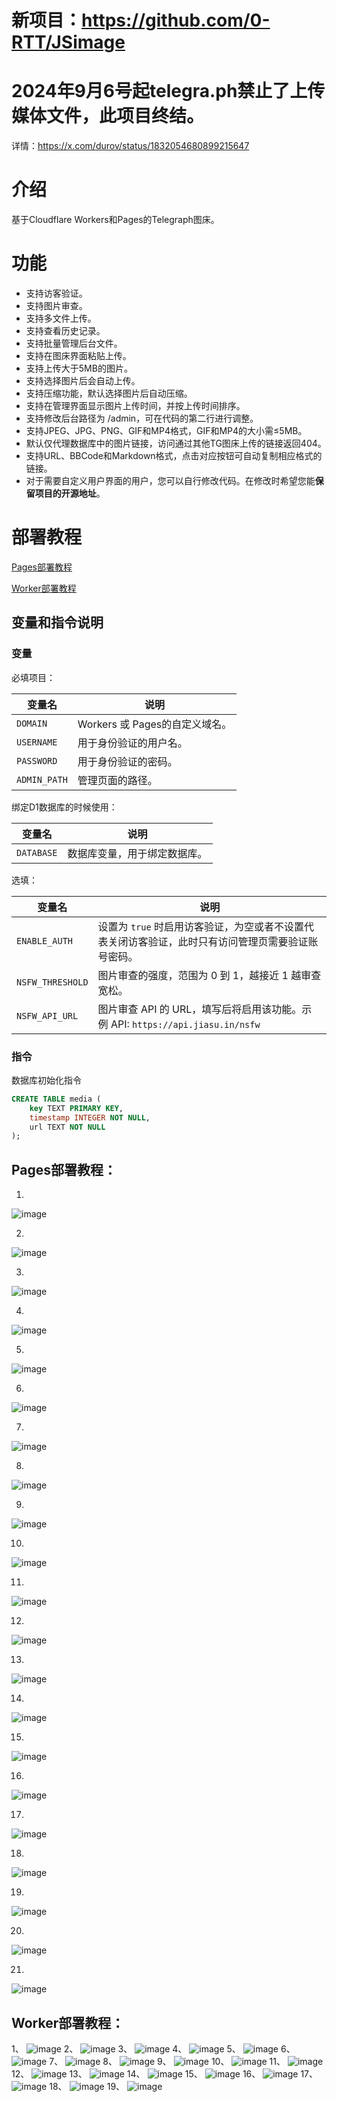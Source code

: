# 新项目：https://github.com/0-RTT/JSimage

# 2024年9月6号起telegra.ph禁止了上传媒体文件，此项目终结。

详情：https://x.com/durov/status/1832054680899215647

# 介绍

基于Cloudflare Workers和Pages的Telegraph图床。

# 功能

- 支持访客验证。
- 支持图片审查。
- 支持多文件上传。
- 支持查看历史记录。
- 支持批量管理后台文件。
- 支持在图床界面粘贴上传。
- 支持上传大于5MB的图片。
- 支持选择图片后会自动上传。
- 支持压缩功能，默认选择图片后自动压缩。
- 支持在管理界面显示图片上传时间，并按上传时间排序。
- 支持修改后台路径为 /admin，可在代码的第二行进行调整。
- 支持JPEG、JPG、PNG、GIF和MP4格式，GIF和MP4的大小需≤5MB。
- 默认仅代理数据库中的图片链接，访问通过其他TG图床上传的链接返回404。
- 支持URL、BBCode和Markdown格式，点击对应按钮可自动复制相应格式的链接。
- 对于需要自定义用户界面的用户，您可以自行修改代码。在修改时希望您能**保留项目的开源地址**。

# 部署教程
[Pages部署教程](https://github.com/0-RTT/telegraph?tab=readme-ov-file#pages%E9%83%A8%E7%BD%B2%E6%95%99%E7%A8%8B)

[Worker部署教程](https://github.com/0-RTT/telegraph?tab=readme-ov-file#worker%E9%83%A8%E7%BD%B2%E6%95%99%E7%A8%8B)

## 变量和指令说明
### 变量
必填项目：

| 变量名          | 说明                                                                 |
|-----------------|----------------------------------------------------------------------|
| `DOMAIN`        | Workers 或 Pages的自定义域名。                                                |
| `USERNAME`      | 用于身份验证的用户名。                                         |
| `PASSWORD`      | 用于身份验证的密码。                                       |
| `ADMIN_PATH`    | 管理页面的路径。                                               |

绑定D1数据库的时候使用：

| 变量名          | 说明                                                                 |
|-----------------|----------------------------------------------------------------------|
| `DATABASE`      | 数据库变量，用于绑定数据库。                                         |

选填：

| 变量名          | 说明                                                                 |
|-----------------|----------------------------------------------------------------------|
| `ENABLE_AUTH`   | 设置为 `true` 时启用访客验证，为空或者不设置代表关闭访客验证，此时只有访问管理页需要验证账号密码。  |
| `NSFW_THRESHOLD`| 图片审查的强度，范围为 0 到 1，越接近 1 越审查宽松。                                     |
| `NSFW_API_URL`  | 图片审查 API 的 URL，填写后将启用该功能。示例 API: `https://api.jiasu.in/nsfw` |

### 指令
数据库初始化指令

```sql
CREATE TABLE media (
    key TEXT PRIMARY KEY,
    timestamp INTEGER NOT NULL,
    url TEXT NOT NULL
);
```

## Pages部署教程：
1.  
![image](http://kycloud3.koyoo.cn/202409066a94720240906174103298.png)  

2.  
![image](https://kycloud3.koyoo.cn/20240829ab8e7202408291110085598.png)  

3.  
![image](https://kycloud3.koyoo.cn/20240829dde8f202408291110076344.png)  

4.  
![image](https://kycloud3.koyoo.cn/2024082999a92202408291110079488.png)  

5.  
![image](http://kycloud3.koyoo.cn/2024082913106202408291111045980.png)  

6.  
![image](http://kycloud3.koyoo.cn/20240829426e2202408291111415611.png)  

7.  
![image](http://kycloud3.koyoo.cn/202408290028f20240829111205448.png)  

8.  
![image](http://kycloud3.koyoo.cn/20240906d561b202409061706196490.png)  

9.  
![image](http://kycloud3.koyoo.cn/202409064f8b3202409061708222685.png)  

10.  
![image](http://kycloud3.koyoo.cn/2024090635c19202409061709225960.png)  

11.  
![image](http://kycloud3.koyoo.cn/20240906e636520240906171027282.png)  

12.  
![image](http://kycloud3.koyoo.cn/20240906f0dfe202409061711092668.png)  

13.  
![image](http://kycloud3.koyoo.cn/2024090667330202409061711516838.png)  

14.  
![image](http://kycloud3.koyoo.cn/20240906f173a202409061713007969.png)  

15.  
![image](http://kycloud3.koyoo.cn/20240906ed143202409061715165350.png)  

16.  
![image](http://kycloud3.koyoo.cn/202409068f76a202409061718122696.png)  

17.  
![image](http://kycloud3.koyoo.cn/20240906b79a6202409061719043430.png)  

18.  
![image](http://kycloud3.koyoo.cn/20240906188f8202409061720032928.png)  

19.  
![image](http://kycloud3.koyoo.cn/202409066761e202409061721281588.png)  

20.  
![image](http://kycloud3.koyoo.cn/2024090677f2320240906172317323.png)  

21.  
![image](http://kycloud3.koyoo.cn/202409065c29920240906172451915.png)  



## Worker部署教程：
1、
![image](https://kycloud3.koyoo.cn/20240829ab8e7202408291110085598.png)
2、
![image](https://kycloud3.koyoo.cn/20240829dde8f202408291110076344.png)
3、
![image](https://kycloud3.koyoo.cn/2024082999a92202408291110079488.png)
4、
![image](http://kycloud3.koyoo.cn/2024082913106202408291111045980.png)
5、
![image](http://kycloud3.koyoo.cn/20240829426e2202408291111415611.png)
6、
![image](http://kycloud3.koyoo.cn/202408290028f20240829111205448.png)
7、
![image](http://kycloud3.koyoo.cn/202408295c74a202408291112222566.png)
8、
![image](http://kycloud3.koyoo.cn/20240829b4a21202408291118209822.png)
9、
![image](http://kycloud3.koyoo.cn/20240829d5fe4202408291113048235.png)
10、
![image](http://kycloud3.koyoo.cn/20240829f9ecc202408291113197734.png)
11、
![image](http://kycloud3.koyoo.cn/2024082997a84202408291113394516.png)
12、
![image](http://kycloud3.koyoo.cn/202408294223e202408291114234528.png)
13、
![image](http://kycloud3.koyoo.cn/202408294def5202408291113564340.png)
14、
![image](http://kycloud3.koyoo.cn/20240829ee47f202408291114436925.png)
15、
![image](http://kycloud3.koyoo.cn/202409068a32a202409061653566339.png)
16、
![image](http://kycloud3.koyoo.cn/20240829acccf202408291119324308.png)
17、
![image](http://kycloud3.koyoo.cn/202408299f1cf202408291115372291.png)
18、
![image](http://kycloud3.koyoo.cn/2024082995808202408291115555979.png)
19、
![image](http://kycloud3.koyoo.cn/20240829a4d5f202408291117024227.png)
